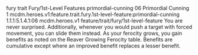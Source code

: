 <ability>
  <metadata>
    <class>fury</class>
    <feature_type>trait</feature_type>
    <file_dpath>Fury/1st-Level Features</file_dpath>
    <item_id>primordial-cunning</item_id>
    <item_index>06</item_index>
    <item_name>Primordial Cunning</item_name>
    <level>1</level>
    <scc>mcdm.heroes.v1:feature.trait.fury.1st-level-feature:primordial-cunning</scc>
    <scdc>1.1.1:5.1.4.1:06</scdc>
    <source>mcdm.heroes.v1</source>
    <type>feature/trait/fury/1st-level-feature</type>
  </metadata>
  <effects>
    <effect type="mundane">You are never surprised. Additionally, whenever you would push a target with forced movement, you can slide them instead.
As your ferocity grows, you gain benefits as noted on the Reaver Growing Ferocity table. Benefits are cumulative except where an improved benefit replaces a lesser benefit.</effect>
  </effects>
</ability>

